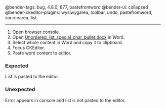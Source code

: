 @bender-tags: bug, 4.8.0, 877, pastefromword
@bender-ui: collapsed
@bender-ckeditor-plugins: wysiwygarea, toolbar, undo, pastefromword, sourcearea, list

----
1. Open browser console.
1. Open [Unordered_list_special_char_bullet.docx](../generated/_fixtures/Unordered_list_special_char_bullet/Unordered_list_special_char_bullet.docx) in Word.
1. Select whole content in Word and copy it to clipboard.
1. Focus CKEditor.
1. Paste word content to editor.

### Expected
List is pasted to the editor.

### Unexpected
Error appears in console and list is not pasted to the editor.
